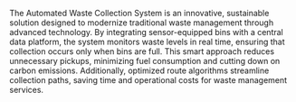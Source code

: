 The Automated Waste Collection System is an innovative, sustainable solution designed to modernize traditional waste management through advanced technology. By integrating sensor-equipped bins with a central data platform, the system monitors waste levels in real time, ensuring that collection occurs only when bins are full. This smart approach reduces unnecessary pickups, minimizing fuel consumption and cutting down on carbon emissions. Additionally, optimized route algorithms streamline collection paths, saving time and operational costs for waste management services.

